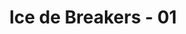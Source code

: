 ---
layout: videojs
title: Ice de Breakers - 01
description: >+
    Ai and Haru are starting their second high school year. A shy girl, Ai is frustrated that she knows nobody in her new homeroom. The Ice de Breakers help her... break the ice with her new classmates, including Haru!
    
    Translated by @sasori39883522
lang: en
plink: https://hinatacampaign.github.io/ice-de-breakers-01.html
subtitles: 日向坂46ICE DE BREAKERSBREAK 01出会いの季節は氷でブレイクアイスボックス.en.vtt
video_url: https://www.youtube.com/watch?v=Rrd6vQjr5SE
thumbnail: https://i.ytimg.com/vi/Rrd6vQjr5SE/maxresdefault.jpg
upload_date: 2024-04-01
related_links:
- path: /ice-de-breakers-op.html
  label: Intro
- path: /ice-de-breakers-02.html
  label: Episode 2
- path: /ice-de-breakers-03.html
  label: Episode 3
- path: /ice-de-breakers-04.html
  label: Episode 4
- path: /ice-de-breakers-05.html
  label: Episode 5
---
